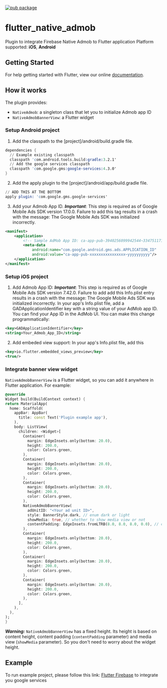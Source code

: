 [![pub package](https://img.shields.io/pub/v/flutter_native_admob.svg)](https://pub.dartlang.org/packages/flutter_native_admob)

# flutter_native_admob

Plugin to integrate Firebase Native Admob to Flutter application
Platform supported: **iOS**, **Android**

## Getting Started

For help getting started with Flutter, view our online [documentation](http://flutter.io/).

## How it works

The plugin provides:

- `NativeAdmob`: a singleton class that let you to initialize Admob app ID
- `NativeAdmobBannerView`: a Flutter widget

### Setup Android project

1. Add the classpath to the [project]/android/build.gradle file.

```s
dependencies {
  // Example existing classpath
  classpath 'com.android.tools.build:gradle:3.2.1'
  // Add the google services classpath
  classpath 'com.google.gms:google-services:4.3.0'
}
```

2. Add the apply plugin to the [project]/android/app/build.gradle file.

```s
// ADD THIS AT THE BOTTOM
apply plugin: 'com.google.gms.google-services'
```

3. Add your Admob App ID.
   **_Important_**: This step is required as of Google Mobile Ads SDK version 17.0.0. Failure to add this <meta-data> tag results in a crash with the message: The Google Mobile Ads SDK was initialized incorrectly.

```xml
<manifest>
    <application>
        <!-- Sample AdMob App ID: ca-app-pub-3940256099942544~3347511713 -->
        <meta-data
            android:name="com.google.android.gms.ads.APPLICATION_ID"
            android:value="ca-app-pub-xxxxxxxxxxxxxxxx~yyyyyyyyyy"/>
    </application>
</manifest>
```

### Setup iOS project

1. Add Admob App ID:
   **_Important_**: This step is required as of Google Mobile Ads SDK version 7.42.0. Failure to add add this Info.plist entry results in a crash with the message: The Google Mobile Ads SDK was initialized incorrectly.
   In your app's Info.plist file, add a GADApplicationIdentifier key with a string value of your AdMob app ID. You can find your App ID in the AdMob UI.
   You can make this change programmatically:

```xml
<key>GADApplicationIdentifier</key>
<string>Your_Admob_App_ID</string>
```

2. Add embeded view support:
   In your app's Info.plist file, add this

```xml
<key>io.flutter.embedded_views_preview</key>
<true/>
```

### Integrate banner view widget

`NativeAdmobBannerView` is a Flutter widget, so you can add it anywhere in Flutter application. For example:

```dart
@override
Widget build(BuildContext context) {
return MaterialApp(
  home: Scaffold(
    appBar: AppBar(
      title: const Text('Plugin example app'),
    ),
    body: ListView(
      children: <Widget>[
        Container(
          margin: EdgeInsets.only(bottom: 20.0),
          height: 200.0,
          color: Colors.green,
        ),
        Container(
          margin: EdgeInsets.only(bottom: 20.0),
          height: 200.0,
          color: Colors.green,
        ),
        Container(
          margin: EdgeInsets.only(bottom: 20.0),
          height: 200.0,
          color: Colors.green,
        ),
        NativeAdmobBannerView(
          adUnitID: "<Your ad unit ID>",
          style: BannerStyle.dark, // enum dark or light
          showMedia: true, // whether to show media view or not
          contentPadding: EdgeInsets.fromLTRB(8.0, 8.0, 8.0, 0.0), // content padding
        ),
        Container(
          margin: EdgeInsets.only(bottom: 20.0),
          height: 200.0,
          color: Colors.green,
        ),
        Container(
          margin: EdgeInsets.only(bottom: 20.0),
          height: 200.0,
          color: Colors.green,
        ),
        Container(
          margin: EdgeInsets.only(bottom: 20.0),
          height: 200.0,
          color: Colors.green,
        ),
      ],
    ),
  ),
);
}
```

**_Warning:_**
`NativeAdmobBannerView` has a fixed height. Its height is based on content height, content padding (`contentPadding` parameter) and media view (`showMedia` parameter). So you don't need to worry about the widget height.

## Example

To run example project, please follow this link: [Flutter Firebase](https://firebase.google.com/docs/flutter/setup) to integrate you google services
